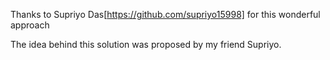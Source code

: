 Thanks to Supriyo Das[https://github.com/supriyo15998] for this wonderful approach

The idea behind this solution was proposed by my friend Supriyo.
